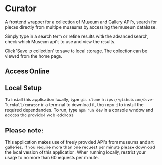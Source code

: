 # Curator

A frontend wrapper for a collection of Museum and Gallery API's, search for pieces directly from multiple museums by accessing the museum database.

Simply type in a search term or refine results with the advanced search, check which Museum api's to use and view the results.

Click 'Save to collection' to save to local storage. The collection can be viewed from the home page.

## Access Online

## Local Setup

To install this application locally, type `git clone https://github.com/Dave-Turnbull/curator` in a terminal to download it, then `npm i` to install the required dependancies.
To run, type `npm run dev` in a console window and access the provided web-address.

## Please note:

This application makes use of freely provided API's from museums and art galleries. If you require more than one request per minute please download the local version of this application. When running locally, restrict your usage to no more than 60 requests per minute.
